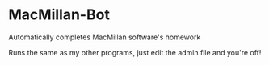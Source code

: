 # MacMillan-Bot
Automatically completes MacMillan software's homework


Runs the same as my other programs, just edit the admin file and you're off!
